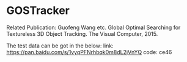 # GOSTracker
Related Publication: Guofeng Wang etc. Global Optimal Searching for Textureless 3D Object Tracking. The Visual Computer, 2015.

The test data can be got in the below:
link: https://pan.baidu.com/s/1vyqPFNrhbqk0m8dL2jVnYQ 
code: ce46
